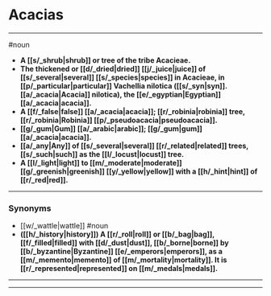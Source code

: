# Acacias
---
#noun
- **A [[s/_shrub|shrub]] or tree of the tribe Acacieae.**
- **The thickened or [[d/_dried|dried]] [[j/_juice|juice]] of [[s/_several|several]] [[s/_species|species]] in Acacieae, in [[p/_particular|particular]] Vachellia nilotica ([[s/_syn|syn]]. [[a/_acacia|Acacia]] nilotica), the [[e/_egyptian|Egyptian]] [[a/_acacia|acacia]].**
- **A [[f/_false|false]] [[a/_acacia|acacia]]; [[r/_robinia|robinia]] tree, [[r/_robinia|Robinia]] [[p/_pseudoacacia|pseudoacacia]].**
- **[[g/_gum|Gum]] [[a/_arabic|arabic]]; [[g/_gum|gum]] [[a/_acacia|acacia]].**
- **[[a/_any|Any]] of [[s/_several|several]] [[r/_related|related]] trees, [[s/_such|such]] as the [[l/_locust|locust]] tree.**
- **A [[l/_light|light]] to [[m/_moderate|moderate]] [[g/_greenish|greenish]] [[y/_yellow|yellow]] with a [[h/_hint|hint]] of [[r/_red|red]].**
---
### Synonyms
- [[w/_wattle|wattle]]
#noun
- **([[h/_history|history]]) A [[r/_roll|roll]] or [[b/_bag|bag]], [[f/_filled|filled]] with [[d/_dust|dust]], [[b/_borne|borne]] by [[b/_byzantine|Byzantine]] [[e/_emperors|emperors]], as a [[m/_memento|memento]] of [[m/_mortality|mortality]]. It is [[r/_represented|represented]] on [[m/_medals|medals]].**
---
---

